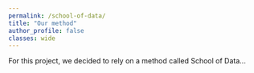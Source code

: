 ```yaml
---
permalink: /school-of-data/
title: "Our method"
author_profile: false
classes: wide
---
```


For this project, we decided to rely on a method called School of Data...

